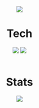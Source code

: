 <div align="center">
  <img src="https://capsule-render.vercel.app/api?type=waving&color=timeAuto&height=300&section=header&text=Park%20Minjeong&fontSize=60">
  
  <h1> Tech </h1>
  <img src="https://img.shields.io/badge/python-3670A0?style=for-the-badge&logo=python&logoColor=ffdd54">
  <img src="https://img.shields.io/badge/r-%23276DC3.svg?style=for-the-badge&logo=r&logoColor=white">
  <br>
  <br>
  
  <h1> Stats </h1>
  <img src="https://github-readme-stats.vercel.app/api?username=Park-Min-Jeong&theme=default&show_icons=true">
</div>
